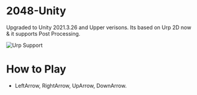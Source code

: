 # 2048-Unity
 Upgraded to Unity 2021.3.26 and Upper verisons.
 Its based on Urp 2D now & it supports Post Processing.

![Urp Support](https://github.com/ArtinHedgehog/unity-2048-pro-version/assets/135139250/6e145710-1f6e-49af-83cd-9f9d68d72b6d)

# How to Play
 - LeftArrow, RightArrow, UpArrow, DownArrow.   
 
 
